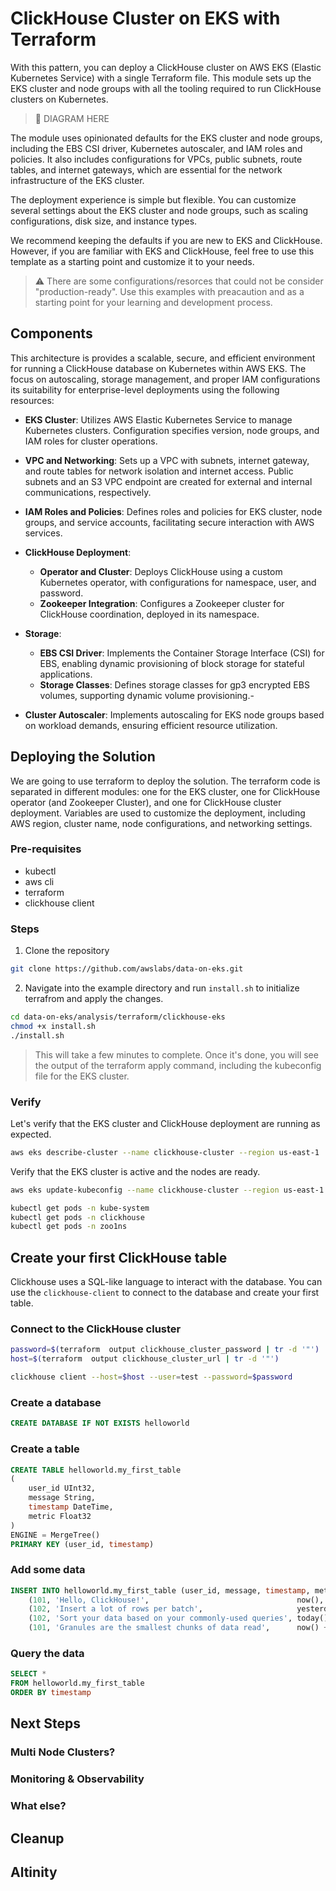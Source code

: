 # ClickHouse Cluster on EKS with Terraform

With this pattern, you can deploy a ClickHouse cluster on AWS EKS (Elastic Kubernetes Service) with a single Terraform file. This module sets up the EKS cluster and node groups with all the tooling required to run ClickHouse clusters on Kubernetes.

> 🌅 DIAGRAM HERE

The module uses opinionated defaults for the EKS cluster and node groups, including the EBS CSI driver, Kubernetes autoscaler, and IAM roles and policies. It also includes configurations for VPCs, public subnets, route tables, and internet gateways, which are essential for the network infrastructure of the EKS cluster.

The deployment experience is simple but flexible. You can customize several settings about the EKS cluster and node groups, such as scaling configurations, disk size, and instance types.

We recommend keeping the defaults if you are new to EKS and ClickHouse. However, if you are familiar with EKS and ClickHouse, feel free to use this template as a starting point and customize it to your needs.

> ⚠️ There are some configurations/resorces that could not be consider "production-ready". Use this examples with preacaution and as a starting point for your learning and development process.

## Components

This architecture is provides a scalable, secure, and efficient environment for running a ClickHouse database on Kubernetes within AWS EKS. The focus on autoscaling, storage management, and proper IAM configurations its suitability for enterprise-level deployments using the following resources:

- **EKS Cluster**: Utilizes AWS Elastic Kubernetes Service to manage Kubernetes clusters. Configuration specifies version, node groups, and IAM roles for cluster operations.

- **VPC and Networking**: Sets up a VPC with subnets, internet gateway, and route tables for network isolation and internet access. Public subnets and an S3 VPC endpoint are created for external and internal communications, respectively.

- **IAM Roles and Policies**: Defines roles and policies for EKS cluster, node groups, and service accounts, facilitating secure interaction with AWS services.

- **ClickHouse Deployment**:
  - **Operator and Cluster**: Deploys ClickHouse using a custom Kubernetes operator, with configurations for namespace, user, and password.
  - **Zookeeper Integration**: Configures a Zookeeper cluster for ClickHouse coordination, deployed in its namespace.

- **Storage**:
  - **EBS CSI Driver**: Implements the Container Storage Interface (CSI) for EBS, enabling dynamic provisioning of block storage for stateful applications.
  - **Storage Classes**: Defines storage classes for gp3 encrypted EBS volumes, supporting dynamic volume provisioning.-

- **Cluster Autoscaler**: Implements autoscaling for EKS node groups based on workload demands, ensuring efficient resource utilization.

## Deploying the Solution

We are going to use terraform to deploy the solution. The terraform code is separated in different modules: one for the EKS cluster, one for ClickHouse operator (and Zookeeper Cluster), and one for ClickHouse cluster deployment. Variables are used to customize the deployment, including AWS region, cluster name, node configurations, and networking settings.

### Pre-requisites

- kubectl
- aws cli
- terraform
- clickhouse client

### Steps

1. Clone the repository

```bash
git clone https://github.com/awslabs/data-on-eks.git
```

2. Navigate into the example directory and run `install.sh` to initialize terrafrom and apply the changes.

```bash
cd data-on-eks/analysis/terraform/clickhouse-eks
chmod +x install.sh
./install.sh
```

> This will take a few minutes to complete. Once it's done, you will see the output of the terraform apply command, including the kubeconfig file for the EKS cluster.

### Verify

Let's verify that the EKS cluster and ClickHouse deployment are running as expected.

```bash
aws eks describe-cluster --name clickhouse-cluster --region us-east-1
```

Verify that the EKS cluster is active and the nodes are ready.

```bash
aws eks update-kubeconfig --name clickhouse-cluster --region us-east-1

kubectl get pods -n kube-system
kubectl get pods -n clickhouse
kubectl get pods -n zoo1ns
```

## Create your first ClickHouse table

Clickhouse uses a SQL-like language to interact with the database. You can use the `clickhouse-client` to connect to the database and create your first table.

### Connect to the ClickHouse cluster
```bash
password=$(terraform  output clickhouse_cluster_password | tr -d '"')
host=$(terraform  output clickhouse_cluster_url | tr -d '"')

clickhouse client --host=$host --user=test --password=$password
```

### Create a database

```sql
CREATE DATABASE IF NOT EXISTS helloworld
```

### Create a table

```sql
CREATE TABLE helloworld.my_first_table
(
    user_id UInt32,
    message String,
    timestamp DateTime,
    metric Float32
)
ENGINE = MergeTree()
PRIMARY KEY (user_id, timestamp)
```

### Add some data

```sql
INSERT INTO helloworld.my_first_table (user_id, message, timestamp, metric) VALUES
    (101, 'Hello, ClickHouse!',                                 now(),       -1.0    ),
    (102, 'Insert a lot of rows per batch',                     yesterday(), 1.41421 ),
    (102, 'Sort your data based on your commonly-used queries', today(),     2.718   ),
    (101, 'Granules are the smallest chunks of data read',      now() + 5,   3.14159 )
```

### Query the data

```sql
SELECT *
FROM helloworld.my_first_table
ORDER BY timestamp
```

## Next Steps

### Multi Node Clusters?

### Monitoring & Observability

### What else?

## Cleanup

## Altinity